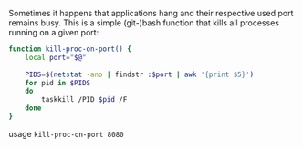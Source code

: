Sometimes it happens that applications hang and their respective used port remains busy. This is a simple (git-)bash function that kills all processes running on a given port: 

```bash
function kill-proc-on-port() {
	local port="$@"
	
	PIDS=$(netstat -ano | findstr :$port | awk '{print $5}')
	for pid in $PIDS
	do
		taskkill /PID $pid /F
	done
}
```

usage `kill-proc-on-port 8080`